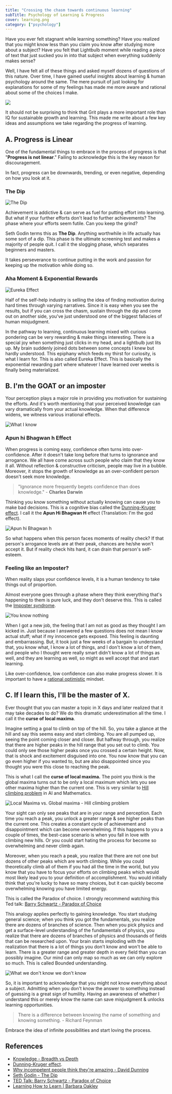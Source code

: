 ```yaml
---
title: "Crossing the chasm towards continuous learning"
subTitle: Psychology of Learning & Progress
cover: learning.png
category: ["psychology"]
---
```



Have you ever felt stagnant while learning something? Have you realized that you might know less than you claim you know after studying more about a subject?
Have you felt that Lightbulb moment while reading a piece of text that just sucked you in into that subject when everything suddenly makes sense?

Well, I have felt all of these things and asked myself dozens of questions of this nature. Over time, I have gained useful insights about learning & human psychology around the same. The mere pursuit of just looking for explanations for some of my feelings has made me more aware and rational about some of the choices I make.

![](./learning.png)

It should not be surprising to think that Grit plays a more important role than IQ for sustainable growth and learning.
This made me write about a few key ideas and assumptions we take regarding the progress of learning.

## A. Progress is Linear

One of the fundamental things to embrace in the process of progress is that "**Progress is not linear**." Failing to acknowledge this is the key reason for discouragement.

In fact, progress can be downwards, trending, or even negative, depending on how you look at it.

### The Dip

![The Dip](./the-dip-graph.jpeg)

Achievement is addictive & can serve as fuel for putting effort into learning. But what if your further efforts don't lead to further achievements? The phase where your efforts seem futile. Can you keep the grind?

Seth Godin terms this as **The Dip**. Anything worthwhile in life actually has some sort of a dip. This phase is the ultimate screening test and makes a majority of people quit. I call it the slogging phase, which separates beginners and masters.

It takes perseverance to continue putting in the work and passion for keeping up the motivation while doing so.

### Aha Moment & Exponential Rewards

![Eureka Effect](./eureka3.png)

Half of the self-help industry is selling the idea of finding motivation during hard times through varying narratives. Since it is easy when you see the results, but if you can cross the chasm, sustain through the dip and come out on another side, you've just understood one of the biggest fallacies of human misjudgment.

In the pathway to learning, continuous learning mixed with curious pondering can be very rewarding & make things interesting. There is a special joy when something just clicks in my head, and a lightbulb just lits up. My brain suddenly joined dots between some concepts I knew but hardly understood. This epiphany which feeds my thirst for curiosity, is what I learn for. This is also called Eureka Effect. This is basically the exponential rewarding part where whatever I have learned over weeks is finally being materialized.

## B. I'm the GOAT or an imposter

Your perception plays a major role in providing you motivation for sustaining the efforts. And it's worth mentioning that your perceived knowledge can vary dramatically from your actual knowledge.
When that difference widens, we witness various irrational effects.

![What I know](./what-i-know.png)

### Apun hi Bhagwan h Effect

When progress is coming easy, confidence often turns into over-confidence. After it doesn't take long before that turns to ignorance and arrogance. We all have come across such people who claim that they know it all. Without reflection & constructive criticism, people may live in a bubble. Moreover, it stops the growth of knowledge as an over-confident person doesn't seek more knowledge.

> "Ignorance more frequently begets confidence than does knowledge." - **Charles Darwin**

Thinking you know something without actually knowing can cause you to make bad decisions. This is a cognitive bias called the [Dunning-Kruger effect](https://www.wikiwand.com/en/Dunning%E2%80%93Kruger_effect). I call it the **Apun Hi Bhagwan H** effect (Translation: I'm the god effect).


![Apun hi Bhagwan h](./bhagwan-meme.jpeg)


So what happens when this person faces moments of reality check?
If that person's arrogance levels are at their peak, chances are he/she won't accept it. But if reality check hits hard, it can drain that person's self-esteem.


### Feeling like an Imposter?

When reality slaps your confidence levels, it is a human tendency to take things out of proportion.

Almost everyone goes through a phase where they think everything that's happening to them is pure luck, and they don't deserve this. This is called the [Imposter syndrome](https://www.wikiwand.com/en/Impostor_syndrome).

![You know nothing](./you-know-nothing-meme.jpeg)


When I got a new job, the feeling that I am not as good as they thought I am kicked in. Just because I answered a few questions does not mean I know actual stuff; what if my innocence gets exposed. This feeling is daunting and embarrassing. But, it took just a few weeks of a bargain to understand that, you know what, I know a lot of things, and I don't know a lot of them, and people who I thought were really smart didn't know a lot of things as well, and they are learning as well, so might as well accept that and start learning.


Like over-confidence, low confidence can also make progress slower. It is important to have a [rational optimistic](https://www.rationaloptimist.com/) mindset.


## C. If I learn this, I'll be the master of X.

Ever thought that you can master a topic in X days and later realized that it may take decades to do? We do this dramatic underestimation all the time.
I call it the **curse of local maxima**.

Imagine setting a goal to climb on top of the hill. So, you take a glance at the hill and say this seems easy and start climbing. You are all pumped up, seeing the point coming closer and closer. But halfway through, you realize that there are higher peaks in the hill range that you set out to climb. You could only see those higher peaks once you crossed a certain height. Now, that is shock and excitement disguised into one. You now know that you can go even higher if you wanted to, but are also disappointed since you thought you were this close to reaching the peak.

This is what I call the **curse of local maxima.** The point you think is the global maxima turns out to be only a local maximum which lets you see other maxima higher than the current one. This is very similar to [Hill climbing problem](https://www.wikiwand.com/en/Hill_climbing) in AI and Mathematics.

![Local Maxima vs. Global maxima - Hill climbing problem](./maxima.png)


Your sight can only see peaks that are in your range and perception. Each time you reach a peak, you unlock a greater range & see higher peaks than the current one. This creates a constant cycle of achievement and disappointment which can become overwhelming. If this happens to you a couple of times, the best-case scenario is when you fall in love with climbing new hills. Or you could start hating the process for become so overwhelming and never climb again.

Moreover, when you reach a peak, you realize that there are not one but dozens of other peaks which are worth climbing. While you could theoretically climb all of them if you had all the time in the world, but you know that you have to focus your efforts on climbing peaks which would most likely lead you to your definition of accomplishment. You would initially think that you're lucky to have so many choices, but it can quickly become overwhelming knowing you have limited energy.

This is called the Paradox of choice. I strongly recommend watching this Ted talk: [Barry Schwartz - Paradox of Choice](https://www.ted.com/talks/barry_schwartz_the_paradox_of_choice?language=en)



This analogy applies perfectly to gaining knowledge. You start studying general science; when you think you got the fundamentals, you realize there are dozens of branches of science. Then when you pick physics and get a surface-level understanding of the fundamentals of physics, you realize that there are dozens of branches of physics and thousands of fields that can be researched upon. Your brain starts imploding with the realization that there is a lot of things you don't know and won't be able to learn.
There is a greater range and greater depth in every field than you can possibly imagine. Our mind can only map so much as we can only explore so much. This is called Bounded understanding.

![What we don't know we don't know](./what-we-dont-know.png)


So, it is important to acknowledge that you might not know everything about a subject. Admitting when you don't know the answer to something instead of guessing is a great sign of humility. Having an awareness of whether I understand this or merely know the name can save misjudgment & unlocks learning opportunities.

> There is a difference between knowing the name of something and knowing something. - Richard Feynman

Embrace the idea of infinite possibilities and start loving the process.

## References

* [Knowledge - Breadth vs Depth](http://nealford.com/memeagora/2015/09/08/knowledge-breadth-versus-depth.html)
* [Dunning-Kruger effect](https://www.verywellmind.com/an-overview-of-the-dunning-kruger-effect-4160740#:~:text=The%20Dunning%2DKruger%20effect%20is,to%20recognize%20their%20own%20incompetence).
* [Why incompetent people think they're amazing - David Dunning](https://www.youtube.com/watch?v=pOLmD_WVY-E)
* [Seth Godin - The Dip](https://www.goodreads.com/book/show/324748.The_Dip)
* [TED Talk: Barry Schwartz - Paradox of Choice](https://www.ted.com/talks/barry_schwartz_the_paradox_of_choice?language=en)
* [Learning How to Learn | Barbara Oakley](https://www.youtube.com/watch?v=vd2dtkMINIw)